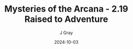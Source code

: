 ---
title: 'Mysteries of the Arcana - 2.19 Raised to Adventure'
alt: 'Mysteries of the Arcana'
date: '2024-10-03'
author: 'J Gray'
artist: 'Keira'
---